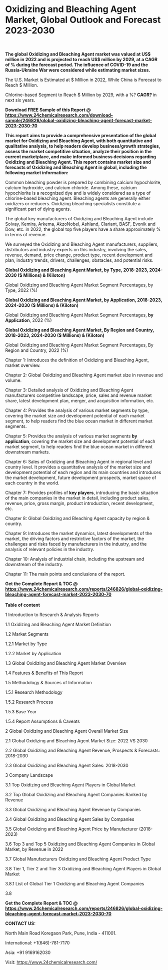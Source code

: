 <h1>Oxidizing and Bleaching Agent Market, Global Outlook and Forecast 2023-2030</h1><br/><p><strong>The global Oxidizing and Bleaching Agent market was valued at US$ million in 2022 and is projected to reach US$ million by 2029, at a <strong>CAGR</strong> of % during the forecast period. The influence of COVID-19 and the Russia-Ukraine War were considered while estimating market sizes.</strong></p><p>The U.S. Market is Estimated at $ Million in 2022, While China is Forecast to Reach $ Million.</p><p>Chlorine-based Segment to Reach $ Million by 2029, with a %? <strong><strong>CAGR</strong>? </strong>in next six years.</p><div><b>Download FREE Sample of this Report @ <a href="https://www.24chemicalresearch.com/download-sample/246826/global-oxidizing-bleaching-agent-forecast-market-2023-2030-70">https://www.24chemicalresearch.com/download-sample/246826/global-oxidizing-bleaching-agent-forecast-market-2023-2030-70</a></b></div><p><strong>This report aims to provide a comprehensive presentation of the global market for Oxidizing and Bleaching Agent, with both quantitative and qualitative analysis, to help readers develop business/growth strategies, assess the market competitive situation, analyze their position in the current marketplace, and make informed business decisions regarding Oxidizing and Bleaching Agent. This report contains market size and forecasts of Oxidizing and Bleaching Agent in global, including the following market information:</strong></p><p>Common bleaching powder is prepared by combining calcium hypochlorite, calcium hydroxide, and calcium chloride. Among these, calcium hypochlorite is a recognized dye and is widely considered as a type of chlorine-based bleaching agent. Bleaching agents are generally either oxidizers or reducers. Oxidizing bleaching specialists constitute a significant part of dying agents.</p><p>The global key manufacturers of Oxidizing and Bleaching Agent include Solvay, Kemira, Arkema, AkzoNobel, Ashland, Clariant, BASF, Evonik and Dow, etc. in 2022, the global top five players have a share approximately % in terms of revenue.</p><p>We surveyed the Oxidizing and Bleaching Agent manufacturers, suppliers, distributors and industry experts on this industry, involving the sales, revenue, demand, price change, product type, recent development and plan, industry trends, drivers, challenges, obstacles, and potential risks.</p><p><strong>Global Oxidizing and Bleaching Agent Market, by Type, 2018-2023, 2024-2030 ($ Millions) & (Kiloton)</strong></p><p>Global Oxidizing and Bleaching Agent Market Segment Percentages, by Type, 2022 (%)</p><p><strong>Global Oxidizing and Bleaching Agent Market, <strong>by Application</strong>, 2018-2023, 2024-2030 ($ Millions) & (Kiloton)</strong></p><p>Global Oxidizing and Bleaching Agent Market Segment Percentages, <strong>by Application</strong>, 2022 (%)</p><p><strong>Global Oxidizing and Bleaching Agent Market, By Region and Country, 2018-2023, 2024-2030 ($ Millions) & (Kiloton)</strong></p><p>Global Oxidizing and Bleaching Agent Market Segment Percentages, By Region and Country, 2022 (%)</p><p>Chapter 1: Introduces the definition of Oxidizing and Bleaching Agent, market overview.</p><p>Chapter 2: Global Oxidizing and Bleaching Agent market size in revenue and volume.</p><p>Chapter 3: Detailed analysis of Oxidizing and Bleaching Agent manufacturers competitive landscape, price, sales and revenue market share, latest development plan, merger, and acquisition information, etc.</p><p>Chapter 4: Provides the analysis of various market segments by type, covering the market size and development potential of each market segment, to help readers find the blue ocean market in different market segments.</p><p>Chapter 5: Provides the analysis of various market segments <strong>by application</strong>, covering the market size and development potential of each market segment, to help readers find the blue ocean market in different downstream markets.</p><p>Chapter 6: Sales of Oxidizing and Bleaching Agent in regional level and country level. It provides a quantitative analysis of the market size and development potential of each region and its main countries and introduces the market development, future development prospects, market space of each country in the world.</p><p>Chapter 7: Provides profiles of <strong>key players</strong>, introducing the basic situation of the main companies in the market in detail, including product sales, revenue, price, gross margin, product introduction, recent development, etc.</p><p>Chapter 8: Global Oxidizing and Bleaching Agent capacity by region & country.</p><p>Chapter 9: Introduces the market dynamics, latest developments of the market, the driving factors and restrictive factors of the market, the challenges and risks faced by manufacturers in the industry, and the analysis of relevant policies in the industry.</p><p>Chapter 10: Analysis of industrial chain, including the upstream and downstream of the industry.</p><p>Chapter 11: The main points and conclusions of the report.</p><div><b>Get the Complete Report & TOC @ <a href="https://www.24chemicalresearch.com/reports/246826/global-oxidizing-bleaching-agent-forecast-market-2023-2030-70">https://www.24chemicalresearch.com/reports/246826/global-oxidizing-bleaching-agent-forecast-market-2023-2030-70</a></b></div><br><b>Table of content</b><p>1 Introduction to Research & Analysis Reports<br />
 
  1.1 Oxidizing and Bleaching Agent Market Definition<br />
 
  1.2 Market Segments<br />
 
  1.2.1 Market by Type<br />
 
  1.2.2 Market by Application<br />
 
  1.3 Global Oxidizing and Bleaching Agent Market Overview<br />
 
  1.4 Features & Benefits of This Report<br />
 
  1.5 Methodology & Sources of Information<br />
 
  1.5.1 Research Methodology<br />
 
  1.5.2 Research Process<br />
 
  1.5.3 Base Year<br />
 
  1.5.4 Report Assumptions & Caveats<br />
 
 2 Global Oxidizing and Bleaching Agent Overall Market Size<br />
 
  2.1 Global Oxidizing and Bleaching Agent Market Size: 2022 VS 2030<br />
 
  2.2 Global Oxidizing and Bleaching Agent Revenue, Prospects & Forecasts: 2018-2030<br />
 
  2.3 Global Oxidizing and Bleaching Agent Sales: 2018-2030<br />
 
 3 Company Landscape<br />
 
  3.1 Top Oxidizing and Bleaching Agent Players in Global Market<br />
 
  3.2 Top Global Oxidizing and Bleaching Agent Companies Ranked by Revenue<br />
 
  3.3 Global Oxidizing and Bleaching Agent Revenue by Companies<br />
 
  3.4 Global Oxidizing and Bleaching Agent Sales by Companies<br />
 
  3.5 Global Oxidizing and Bleaching Agent Price by Manufacturer (2018-2023)<br />
 
  3.6 Top 3 and Top 5 Oxidizing and Bleaching Agent Companies in Global Market, by Revenue in 2022<br />
 
  3.7 Global Manufacturers Oxidizing and Bleaching Agent Product Type<br />
 
  3.8 Tier 1, Tier 2 and Tier 3 Oxidizing and Bleaching Agent Players in Global Market<br />
 
  3.8.1 List of Global Tier 1 Oxidizing and Bleaching Agent Companies<br />
 
  3.8<br><div><b>Get the Complete Report & TOC @ <a href="https://www.24chemicalresearch.com/reports/246826/global-oxidizing-bleaching-agent-forecast-market-2023-2030-70">https://www.24chemicalresearch.com/reports/246826/global-oxidizing-bleaching-agent-forecast-market-2023-2030-70</a></b></div></p>
 
 <b>CONTACT US:</b><br>
 
 North Main Road Koregaon Park, Pune, India - 411001.<br/>
 
 International: +1(646)-781-7170<br/>
 
 Asia: +91 9169162030<br/>
 
 Visit: <a href="https://www.24chemicalresearch.com/">https://www.24chemicalresearch.com/</a>
 
 <br>
